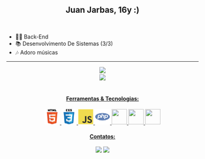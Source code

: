 
<h2 align="center"> Juan Jarbas, 16y :) </h2>

<br/>

- 👨‍💻 Back-End 
- 📚 Desenvolvimento De Sistemas (3/3)
- 🎶 Adoro músicas

<hr/>



<div align="center">
  <a href="https://github.com/rafaballerini">
  <img height="180em" src="https://github-readme-stats.vercel.app/api?username=juanjarbas&show_icons=true&theme=dark&include_all_commits=true&count_private=true"/>
    <br/>
  <img height="180em" src="https://github-readme-stats.vercel.app/api/top-langs/?username=juanjarbas&layout=compact&langs_count=7&theme=dark"/>
</div>
  
  <br/>
  
  <h4 align="center"> Ferramentas & Tecnologias: </h4>

<p align="center">
<img src="https://raw.githubusercontent.com/devicons/devicon/master/icons/html5/html5-original-wordmark.svg" alt="html5" width="40" height="40"/> 
<img src="https://raw.githubusercontent.com/devicons/devicon/master/icons/css3/css3-original-wordmark.svg" alt="css3" width="40" height="40"/> 
<img src="https://raw.githubusercontent.com/devicons/devicon/master/icons/javascript/javascript-original.svg" alt="javascript" width="40" height="40"/> 
<img src="https://raw.githubusercontent.com/devicons/devicon/master/icons/php/php-plain.svg" alt="PHP" width="40" height="40" />
<img src="https://cdn.jsdelivr.net/gh/devicons/devicon/icons/microsoftsqlserver/microsoftsqlserver-plain-wordmark.svg" width="40" height="40" />
<img src="https://cdn.jsdelivr.net/gh/devicons/devicon/icons/java/java-original.svg" width="40" height="40"/>
<img src="https://cdn.jsdelivr.net/gh/devicons/devicon/icons/bootstrap/bootstrap-original.svg" width="40" height="40"/>
  
  
  
</p>


<h4 align="center"> Contatos: </h4>

<div align="center">
  

<a href="https://instagram.com/juanjarbass" target="_blank"><img src="https://img.shields.io/badge/-Instagram-%23E4405F?style=for-the-badge&logo=instagram&logoColor=white" target="_blank"></a>
<a href = "mailto:juaanjarbas@gmail.com"><img src="https://img.shields.io/badge/Gmail-D14836?style=for-the-badge&logo=gmail&logoColor=white" target="_blank"></a>
<!--<a href="https://www.linkedin.com/in/seu-usuário-linkedln-aqui" target="_blank"><img src="https://img.shields.io/badge/-LinkedIn-%230077B5?style=for-the-badge&logo=linkedin&logoColor=white" target="_blank"></a>   -->
</div> 
  
 
